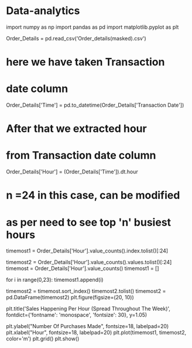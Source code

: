 # Data-analytics

import numpy as np
import pandas as pd
import matplotlib.pyplot as plt

Order_Details = pd.read_csv('Order_details(masked).csv')
# here we have taken Transaction
# date column
Order_Details['Time'] = pd.to_datetime(Order_Details['Transaction Date'])

# After that we extracted hour 
# from Transaction date column
Order_Details['Hour'] = (Order_Details['Time']).dt.hour
# n =24 in this case, can be modified
# as per need to see top 'n' busiest hours
timemost1 = Order_Details['Hour'].value_counts().index.tolist()[:24] 

timemost2 = Order_Details['Hour'].value_counts().values.tolist()[:24]
timemost = Order_Details['Hour'].value_counts()
timemost1 = []

for i in range(0,23):
    timemost1.append(i)
    
timemost2 = timemost.sort_index()
timemost2.tolist()
timemost2 = pd.DataFrame(timemost2)
plt.figure(figsize=(20, 10))

plt.title('Sales Happening Per Hour (Spread Throughout The Week)',
          fontdict={'fontname': 'monospace', 'fontsize': 30}, y=1.05)

plt.ylabel("Number Of Purchases Made", fontsize=18, labelpad=20)
plt.xlabel("Hour", fontsize=18, labelpad=20)
plt.plot(timemost1, timemost2, color='m')
plt.grid()
plt.show()
